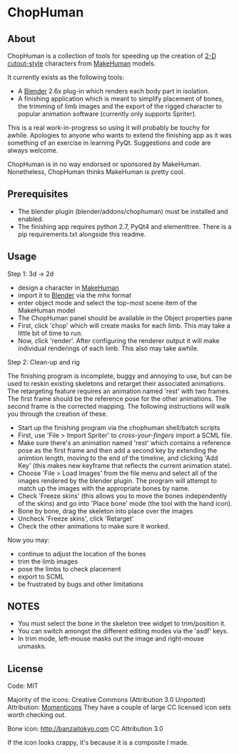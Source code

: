 ChopHuman
=========

About
-----
ChopHuman is a collection of tools for speeding up the creation of
[2-D cutout-style](http://en.wikipedia.org/wiki/Cutout_animation) characters
from [MakeHuman](http://www.makehuman.org/) models.

It currently exists as the following tools:
* A [Blender](http://www.blender.org/) 2.6x plug-in which renders each body
part in isolation.
* A finishing application which is meant to simplify placement of bones, 
the trimming of limb images and the export of the rigged character to
popular animation software (currently only supports Spriter).

This is a real work-in-progress so using it will probably be touchy for awhile.
Apologies to anyone who wants to extend the finishing app as it was something
of an exercise in learning PyQt. Suggestions and code are always welcome.

ChopHuman is in no way endorsed or sponsored by MakeHuman. Nonetheless, ChopHuman
thinks MakeHuman is pretty cool.

Prerequisites
-------------
* The blender plugin (blender/addons/chophuman) must be installed and enabled.
* The finishing app requires python 2.7, PyQt4 and elementtree. There is a pip
requirements.txt alongside this readme.  

Usage
-----

Step 1: 3d -> 2d

* design a character in [MakeHuman](http://www.makehuman.org/)
* import it to [Blender](http://www.blender.org/) via the mhx format
* enter object mode and select the top-most scene item of the MakeHuman model
* The ChopHuman panel should be available in the Object properties pane
* First, click 'chop' which will create masks for each limb. This may take a
little bit of time to run.
* Now, click 'render'. After configuring the renderer output it will make
individual renderings of each limb. This also may take awhile.

Step 2: Clean-up and rig

The finishing program is incomplete, buggy and annoying to use, but can be
used to reskin existing skeletons and retarget their associated animations.
The retargeting feature requires an animation named 'rest' with two frames.
The first frame should be the reference pose for the other animations. The
second frame is the corrected mapping. The following instructions will walk
you through the creation of these.

* Start up the finishing program via the chophuman shell/batch scripts
* First, use 'File > Import Spriter' to *cross-your-fingers* import a SCML file.
* Make sure there's an animation named 'rest' which contains a reference pose as the first frame
and then add a second key by extending the animtion length, moving to the end of the timeline,
and clicking 'Add Key' (this makes new keyframe that reflects the current animation state).
* Choose 'File > Load Images' from the file menu and select all of the images rendered by the blender plugin.
The program will attempt to match up the images with the appropriate bones by name.
* Check 'Freeze skins' (this allows you to move the bones independently of the skins) and go into
'Place bone' mode (the tool with the hand icon).
* Bone by bone, drag the skeleton into place over the images
* Uncheck 'Freeze skins', click 'Retarget'
* Check the other animations to make sure it worked.

Now you may:
* continue to adjust the location of the bones
* trim the limb images
* pose the limbs to check placement
* export to SCML
* be frustrated by bugs and other limitations

NOTES
-----
* You must select the bone in the skeleton tree widget to trim/position it.
* You can switch amongst the different editing modes via the 'asdf' keys.
* In trim mode, left-mouse masks out the image and right-mouse unmasks.

License
-------
Code: MIT

Majority of the icons: Creative Commons (Attribution 3.0 Unported) 
Attribution: [Momenticons](http://momentumdesignlab.com)
They have a couple of large CC licensed icon sets worth checking out.

Bone icon: http://banzaitokyo.com CC Attribution 3.0

If the icon looks crappy, it's because it is a composite I made.
